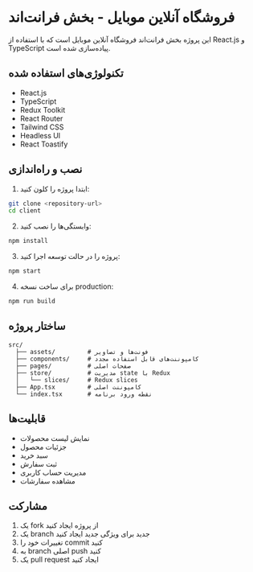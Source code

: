 # فروشگاه آنلاین موبایل - بخش فرانت‌اند

این پروژه بخش فرانت‌اند فروشگاه آنلاین موبایل است که با استفاده از React.js و TypeScript پیاده‌سازی شده است.

## تکنولوژی‌های استفاده شده

- React.js
- TypeScript
- Redux Toolkit
- React Router
- Tailwind CSS
- Headless UI
- React Toastify

## نصب و راه‌اندازی

1. ابتدا پروژه را کلون کنید:
```bash
git clone <repository-url>
cd client
```

2. وابستگی‌ها را نصب کنید:
```bash
npm install
```

3. پروژه را در حالت توسعه اجرا کنید:
```bash
npm start
```

4. برای ساخت نسخه production:
```bash
npm run build
```

## ساختار پروژه

```
src/
  ├── assets/         # فونت‌ها و تصاویر
  ├── components/     # کامپوننت‌های قابل استفاده مجدد
  ├── pages/          # صفحات اصلی
  ├── store/          # مدیریت state با Redux
  │   └── slices/     # Redux slices
  ├── App.tsx         # کامپوننت اصلی
  └── index.tsx       # نقطه ورود برنامه
```

## قابلیت‌ها

- نمایش لیست محصولات
- جزئیات محصول
- سبد خرید
- ثبت سفارش
- مدیریت حساب کاربری
- مشاهده سفارشات

## مشارکت

1. یک fork از پروژه ایجاد کنید
2. یک branch جدید برای ویژگی جدید ایجاد کنید
3. تغییرات خود را commit کنید
4. به branch اصلی push کنید
5. یک pull request ایجاد کنید
